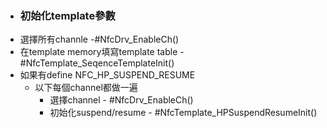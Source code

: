 - ### 初始化template參數
- 選擇所有channle -#NfcDrv_EnableCh()
- 在template memory填寫template table - #NfcTemplate_SeqenceTemplateInit()
- 如果有define NFC_HP_SUSPEND_RESUME
	- 以下每個channel都做一遍
		- 選擇channel - #NfcDrv_EnableCh()
		- 初始化suspend/resume - #NfcTemplate_HPSuspendResumeInit()
